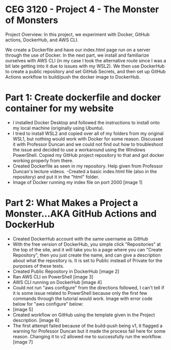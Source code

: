 # CEG 3120 - Project 4 - The Monster of Monsters
Project Overview: In this project, we experiment with Docker, GitHub actions, DockerHub, and AWS CLI. 

We create a Dockerfile and have our index.html page run on a server through the use of Docker. In the next part, we install and familiarize ourselves with AWS CLI (in my case I took the alternative route since I was a bit late getting into it due to issues with my WSL2). We then use DockerHub to create a public repository and set GitHub Secrets, and then set up GitHub Actions workflow to build/push the docker image to DockerHub. 

# Part 1: Create dockerfile and docker container for my website
- I installed Docker Desktop and followed the instructions to install onto my local machine (originally using Ubuntu).
- I tried to install WSL2 and copied over all of my folders from my original WSL1, but nothing would work with Docker for some reason. Discussed it with Professor Duncan and we could not find out how to troubleshoot the issue and decided to use a workaround using the Windows PowerShell. Copied my GitHub project repository to that and got docker working properly from there. 
- Created Dockerfile as seen in my repository. Help given from Professor Duncan's lecture videos.
-Created a basic index.html file (also in the repository) and put it in the "html" folder. 
- Image of Docker running my index file on port 2000 [image 1]

# Part 2: What Makes a Project a Monster...AKA GitHub Actions and DockerHub
- Created DockerHub account with the same username as GitHub
- With the free version of DockerHub, you simple click "Repositories" at the top of the site, and it will take you to a page where you can "Create Repository", then you just create the name, and can give a description about what the repository is. It is set to Public instead of Private for the purposes of these tests.
- Created Public Repository in DockerHub [image 2]
- Ran AWS CLI on PowerShell [image 3]
- AWS CLI running on DockerHub [image 4]
- Could not run "aws configure" from the directions followed, I can't tell if it is some issue related to PowerShell because only the first few commands through the tutorial would work. Image with error code below for "aws configure" below:
- [image 5]
- Created workflow on GitHub using the template given in the Project description. [image 6]
- The first attempt failed because of the build-push being v1, it flagged a warning for Professor Duncan but it made the process fail here for some reason. Changing it to v2 allowed me to successfully run the workflow. [image 7]
